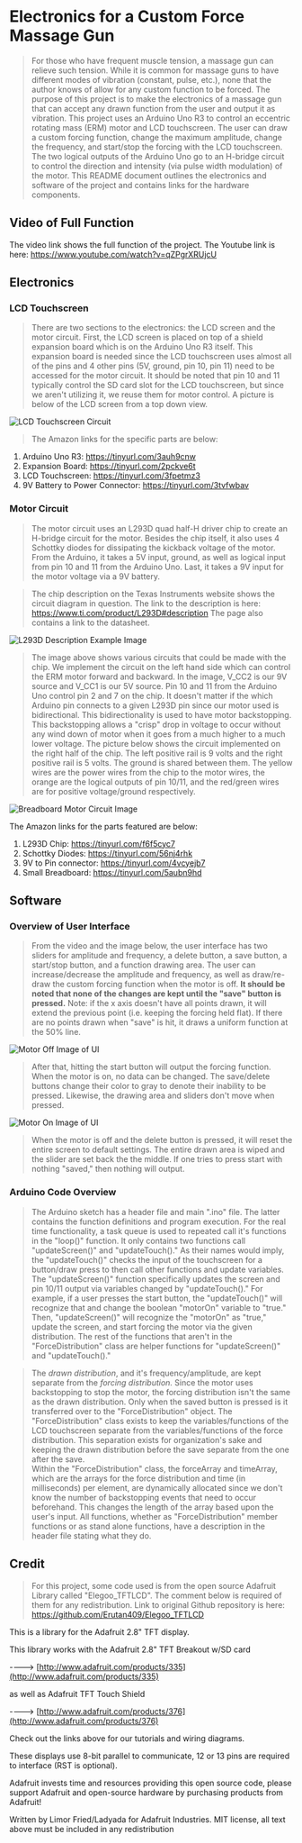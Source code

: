 


 # Electronics for a Custom Force Massage Gun
> For those who have frequent muscle tension, a massage gun can relieve such tension. While it is common for massage guns to have different modes of vibration (constant, pulse, etc.), none that the author knows of allow for any custom function to be forced. The purpose of this project is to make the electronics of a massage gun that can accept any drawn function from the user and output it as vibration. This project uses an Arduino Uno R3 to control an eccentric rotating mass (ERM) motor and LCD touchscreen. The user can draw a custom forcing function, change the maximum amplitude, change the frequency, and start/stop the forcing with the LCD touchscreen. The two logical outputs of the Arduino Uno go to an H-bridge circuit to control the direction and intensity (via pulse width modulation) of the motor. This README document outlines the electronics and software of the project and contains links for the hardware components.
## Video of Full Function
The video link shows the full function of the project. 
The Youtube link is here: https://www.youtube.com/watch?v=qZPgrXRUjcU
## Electronics
### LCD Touchscreen
> There are two sections to the electronics: the LCD screen and the motor circuit. First, the LCD screen is placed on top of a shield expansion board which is on the Arduino Uno R3 itself. This expansion board is needed since the LCD touchscreen uses almost all of the pins and 4 other pins (5V, ground, pin 10, pin 11) need to be accessed for the motor circuit. It should be noted that pin 10 and 11 typically control the SD card slot for the LCD touchscreen, but since we aren't utilizing it, we reuse them for motor control. A picture is below of the LCD screen from a top down view.

![LCD Touchscreen Circuit](https://cdn.discordapp.com/attachments/1332078492183040156/1332084001015337062/20250123_135637.jpg?ex=6793f766&is=6792a5e6&hm=be95d851b3424a66a8274ef85ca8252ac952d5def538fb82b5b3d8fb6558d5cc&)

> The Amazon links for the specific parts are below:
 1. Arduino Uno R3: https://tinyurl.com/3auh9cnw
 2. Expansion Board: https://tinyurl.com/2pckve6t
 3. LCD Touchscreen: https://tinyurl.com/3fpetmz3
 4. 9V Battery to Power Connector: https://tinyurl.com/3tvfwbav

### Motor Circuit
> The motor circuit uses an L293D quad half-H driver chip to create an H-bridge circuit for the motor. Besides the chip itself, it also uses 4 Schottky diodes for dissipating the kickback voltage of the motor. From the Arduino, it takes a 5V input, ground, as well as logical input from pin 10 and 11 from the Arduino Uno. Last, it takes a 9V input for the motor voltage via a 9V battery. 

> The chip description on the Texas Instruments website shows the circuit diagram in question.  The link to the description is here: https://www.ti.com/product/L293D#description
The page also contains a link to the datasheet.
> 
![L293D Description Example Image](https://www.ti.com/ds_dgm/images/fbd_slrs008d.gif)


> The image above shows various circuits that could be made with the chip. We implement the circuit on the left hand side which can control the ERM motor forward and backward. In the image, V_CC2 is our 9V source and V_CC1 is our 5V source. Pin 10 and 11 from the Arduino Uno control pin 2 and 7 on the chip. It doesn't matter if the which Arduino pin connects to a given L293D pin since our motor used is bidirectional. This bidirectionality is used to have motor backstopping. This backstopping allows a "crisp" drop in voltage to occur without any wind down of motor when it goes from a much higher to a much lower voltage. 
> The picture below shows the circuit implemented on the right half of the chip. The left positive rail is 9 volts and the right positive rail is 5 volts. The ground is shared between them.  The yellow wires are the power wires from the chip to the motor wires, the orange are the logical outputs of pin 10/11, and the red/green wires are for positive voltage/ground respectively. 

![Breadboard Motor Circuit Image](https://cdn.discordapp.com/attachments/1332078492183040156/1332082963562758304/20250123_141447.jpg?ex=6793f66f&is=6792a4ef&hm=bc6fa14f2029ee736a37472434fdd386743b36e47774dbc22505a8875df98f89&)

The Amazon links for the parts featured are below:

 1. L293D Chip: https://tinyurl.com/f6f5cyc7
 2. Schottky Diodes: https://tinyurl.com/56nj4rhk
 3. 9V to Pin connector: https://tinyurl.com/4vcyejb7
 4. Small Breadboard: https://tinyurl.com/5aubn9hd

## Software
### Overview of User Interface
> From the video and the image below, the user interface has two sliders for amplitude and frequency, a delete button, a save button, a start/stop button, and a function drawing area. The user can increase/decrease the amplitude and frequency, as well as draw/re-draw the custom forcing function when the motor is off. **It should be noted that none of the changes are kept until the "save" button is pressed.** Note: if the x axis doesn't have all points drawn, it will extend the previous point (i.e. keeping the forcing held flat). If there are no points drawn when "save" is hit, it draws a uniform function at the 50% line. 

![Motor Off Image of UI](https://cdn.discordapp.com/attachments/1332078492183040156/1332081995232182323/20250123_140231.jpg?ex=6793f588&is=6792a408&hm=bccea8dd4c892b58e71e2cb4ac8fa2f838db15983a7894c12daf109917b75cd2&)

> After that, hitting the start button will output the forcing function. When the motor is on, no data can be changed. The save/delete buttons change their color to gray to denote their inability to be pressed. Likewise, the drawing area and sliders don't move when pressed.

![Motor On Image of UI](https://cdn.discordapp.com/attachments/1332078492183040156/1332082530832355420/20250123_140950.jpg?ex=6793f608&is=6792a488&hm=c7d89ae9714f9e1d9f0113d84b89056a61e92c203e06a7505b7417e9728f52b3&)

> When the motor is off and the delete button is pressed, it will reset the entire screen to default settings. The entire drawn area is wiped and the slider are set back the the middle. If one tries to press start with nothing "saved," then nothing will output.

### Arduino Code Overview
> The Arduino sketch has a header file and main ".ino" file. The latter contains the function definitions and program execution. For the real time functionality, a task queue is used to repeated call it's functions in the "loop()" function. It only contains two functions call "updateScreen()" and "updateTouch()." As their names would imply, the "updateTouch()" checks the input of the touchscreen for a button/draw press to then call other functions and update variables. The "updateScreen()" function specifically updates the screen and pin 10/11 output via variables changed by "updateTouch()." For example, if a user presses the start button, the "updateTouch()" will recognize that and change the boolean "motorOn" variable to "true." Then, "updateScreen()" will recognize the "motorOn" as "true," update the screen, and start forcing the motor via the given distribution. The rest of the functions that aren't in the "ForceDistribution" class are helper functions for "updateScreen()" and "updateTouch()."

> The *drawn distribution*, and it's frequency/amplitude, are kept separate from the *forcing distribution.* Since the motor uses backstopping to stop the motor, the forcing distribution isn't the same as the drawn distribution. Only when the saved button is pressed is it transferred over to the "ForceDistribution" object. The "ForceDistribution" class exists to keep the variables/functions of the LCD touchscreen separate from the variables/functions of the force distribution. This separation exists for organization's sake and keeping the drawn distribution before the save separate from the one after the save.  
> Within the "ForceDistribution" class, the forceArray and timeArray, which are the arrays for the force distribution and time (in milliseconds) per element, are dynamically allocated since we don't know the number of backstopping events that need to occur beforehand. This changes the length of the array based upon the user's input.
> All functions, whether as "ForceDistribution" member functions or as stand alone functions, have a description in the header file stating what they do.

## Credit
> For this project, some code used is from the open source Adafruit Library called "Elegoo_TFTLCD". The comment below is required of them for any redistribution. Link to original Github repository is here: https://github.com/Erutan409/Elegoo_TFTLCD

This is a library for the Adafruit 2.8" TFT display.

This library works with the Adafruit 2.8" TFT Breakout w/SD card
  
----> [http://www.adafruit.com/products/335](http://www.adafruit.com/products/335)

as well as Adafruit TFT Touch Shield
  
----> [http://www.adafruit.com/products/376](http://www.adafruit.com/products/376)
 



Check out the links above for our tutorials and wiring diagrams.

These displays use 8-bit parallel to communicate, 12 or 13 pins are required
to interface (RST is optional).

Adafruit invests time and resources providing this open source code,
please support Adafruit and open-source hardware by purchasing
products from Adafruit!



Written by Limor Fried/Ladyada for Adafruit Industries.
MIT license, all text above must be included in any redistribution
